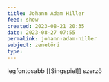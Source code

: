 ```yaml
---
title: Johann Adam Hiller
feed: show
created: 2023-08-21 20:35
date: 2023-08-27 07:55
permalink: johann-adam-hiller
subject: zenetöri
type: 
---
```


legfontosabb [[Singspiel]] szerző